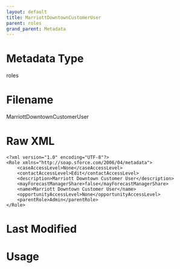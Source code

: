 ```yaml
---
layout: default
title: MarriottDowntownCustomerUser
parent: roles
grand_parent: Metadata
---
```

# Metadata Type
roles


# Filename 
MarriottDowntownCustomerUser


# Raw XML
```
<?xml version="1.0" encoding="UTF-8"?>
<Role xmlns="http://soap.sforce.com/2006/04/metadata">
    <caseAccessLevel>None</caseAccessLevel>
    <contactAccessLevel>Edit</contactAccessLevel>
    <description>Marriott Downtown Customer User</description>
    <mayForecastManagerShare>false</mayForecastManagerShare>
    <name>Marriott Downtown Customer User</name>
    <opportunityAccessLevel>None</opportunityAccessLevel>
    <parentRole>Admin</parentRole>
</Role>
```


# Last Modified


# Usage
